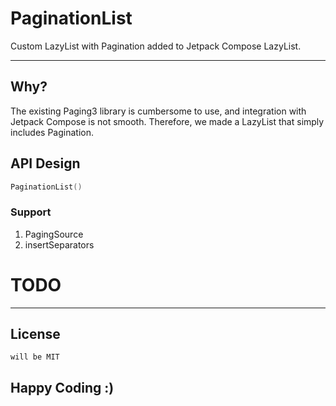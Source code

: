 # PaginationList

Custom LazyList with Pagination added to Jetpack Compose LazyList.

---

## Why?

The existing Paging3 library is cumbersome to use, and integration with Jetpack Compose is not smooth. Therefore, we made a LazyList that simply includes Pagination.

## API Design

```kotlin
PaginationList()
```

### Support

1. PagingSource
2. insertSeparators

# TODO

---

## License

```
will be MIT
```

## Happy Coding :)
